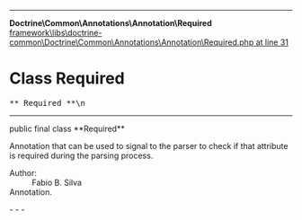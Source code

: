 - - -

**Doctrine\Common\Annotations\Annotation\Required**
<a href="https://github.com/JeyDotC/Hirudo-docs/blob/master/source/framework/libs/doctrine-common/Doctrine/Common/Annotations/Annotation/Required.php.md#line31" class="location">framework\libs\doctrine-common\Doctrine\Common\Annotations\Annotation\Required.php at line 31</a>

# Class Required #

<pre class="tree">** Required **\n</pre>

- - -

<p class="signature">public final  class **Required**</p>

<div class="comment" id="overview_description"><p>Annotation that can be used to signal to the parser
to check if that attribute is required during the parsing process.</p></div>

<dl>
<dt>Author:</dt>
<dd>Fabio B. Silva <fabio.bat.silva@gmail.com></dd>
<dt>Annotation.</dt>
</dl>
- - -

